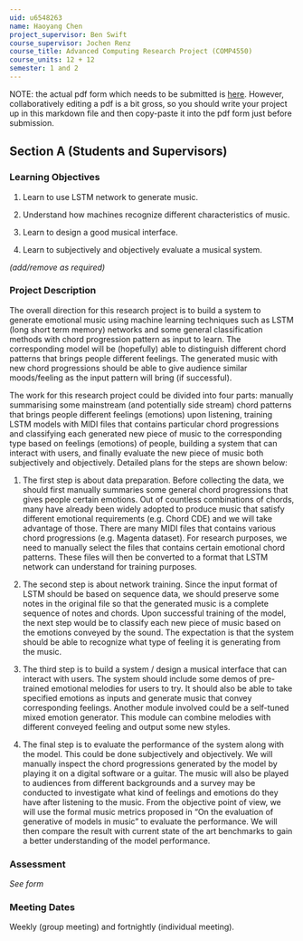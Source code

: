 ```yaml
---
uid: u6548263
name: Haoyang Chen
project_supervisor: Ben Swift
course_supervisor: Jochen Renz
course_title: Advanced Computing Research Project (COMP4550)
course_units: 12 + 12 
semester: 1 and 2
---
```


NOTE: the actual pdf form which needs to be submitted is
[here](http://courses.cecs.anu.edu.au/courses/CSPROJECTS/Independent_Study_Contract.pdf).
However, collaboratively editing a pdf is a bit gross, so you should write your
project up in this markdown file and then copy-paste it into the pdf form just
before submission.

## Section A (Students and Supervisors)

### Learning Objectives

1. Learn to use LSTM network to generate music.

2. Understand how machines recognize different characteristics of music.

3. Learn to design a good musical interface.

4. Learn to subjectively and objectively evaluate a musical system.

_(add/remove as required)_

### Project Description

The overall direction for this research project is to build a system to generate emotional music using machine learning techniques such as LSTM (long short term memory) networks and some general classification methods with chord progression pattern as input to learn. The corresponding model will be (hopefully) able to distinguish different chord patterns that brings people different feelings. The generated music with new chord progressions should be able to give audience similar moods/feeling as the input pattern will bring (if successful). 

The work for this research project could be divided into four parts: manually summarising some mainstream (and potentially side stream) chord patterns that brings people different feelings (emotions) upon listening, training LSTM models with MIDI files that contains particular chord progressions and classifying each generated new piece of music to the corresponding type based on feelings (emotions) of people, building a system that can interact with users, and finally evaluate the new piece of music both subjectively and objectively. Detailed plans for the steps are shown below: 

1. The first step is about data preparation. Before collecting the data, we should first manually summaries some general chord progressions that gives people certain emotions. Out of countless combinations of chords, many have already been widely adopted to produce music that satisfy different emotional requirements (e.g. Chord CDE) and we will take advantage of those. There are many MIDI files that contains various chord progressions (e.g. Magenta dataset). For research purposes, we need to manually select the files that contains certain emotional chord patterns. These files will then be converted to a format that LSTM network can understand for training purposes. 

2. The second step is about network training. Since the input format of LSTM should be based on sequence data, we should preserve some notes in the original file so that the generated music is a complete sequence of notes and chords. Upon successful training of the model, the next step would be to classify each new piece of music based on the emotions conveyed by the sound. The expectation is that the system should be able to recognize what type of feeling it is generating from the music. 

3. The third step is to build a system / design a musical interface that can interact with users. The system should include some demos of pre-trained emotional melodies for users to try. It should also be able to take specified emotions as inputs and generate music that convey corresponding feelings. Another module involved could be a self-tuned mixed emotion generator. This module can combine melodies with different conveyed feeling and output some new styles. 

3. The final step is to evaluate the performance of the system along with the model. This could be done subjectively and objectively. We will manually inspect the chord progressions generated by the model by playing it on a digital software or a guitar. The music will also be played to audiences from different backgrounds and a survey may be conducted to investigate what kind of feelings and emotions do they have after listening to the music. From the objective point of view, we will use the formal music metrics proposed in “On the evaluation of generative of models in music” to evaluate the performance. We will then compare the result with current state of the art benchmarks to gain a better understanding of the model performance. 

### Assessment

_See form_

### Meeting Dates

Weekly (group meeting) and fortnightly (individual meeting).
